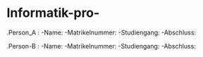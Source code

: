 # Informatik-pro-   
.Person_A :
-Name:
-Matrikelnummer:
-Studiengang:
-Abschluss:

.Person-B :
-Name:
-Matrikelnummer:
-Studiengang:
-Abschluss:
